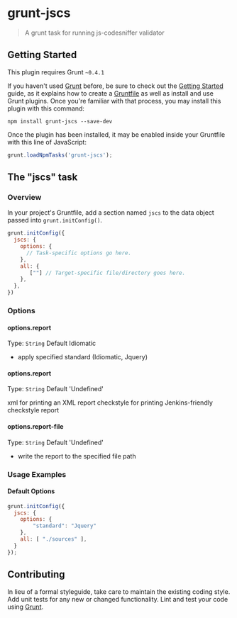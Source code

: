 # grunt-jscs

> A grunt task for running js-codesniffer validator

## Getting Started
This plugin requires Grunt `~0.4.1`

If you haven't used [Grunt](http://gruntjs.com/) before, be sure to check out the [Getting Started](http://gruntjs.com/getting-started) guide, as it explains how to create a [Gruntfile](http://gruntjs.com/sample-gruntfile) as well as install and use Grunt plugins. Once you're familiar with that process, you may install this plugin with this command:

```shell
npm install grunt-jscs --save-dev
```

Once the plugin has been installed, it may be enabled inside your Gruntfile with this line of JavaScript:

```js
grunt.loadNpmTasks('grunt-jscs');
```

## The "jscs" task

### Overview
In your project's Gruntfile, add a section named `jscs` to the data object passed into `grunt.initConfig()`.

```js
grunt.initConfig({
  jscs: {
    options: {
      // Task-specific options go here.
    },
    all: {
       [""] // Target-specific file/directory goes here.
    },
  },
})
```

### Options

#### options.report
Type: `String`
Default Idiomatic

- apply specified standard (Idiomatic, Jquery)

#### options.report
Type: `String`
Default 'Undefined'

xml for printing an XML report
checkstyle for printing Jenkins-friendly checkstyle report

#### options.report-file
Type: `String`
Default 'Undefined'

- write the report to the specified file path

### Usage Examples

#### Default Options

```js
grunt.initConfig({
  jscs: {
    options: {
        "standard": "Jquery"
    },
    all: [ "./sources" ],
  }
});
```


## Contributing
In lieu of a formal styleguide, take care to maintain the existing coding style. Add unit tests for any new or changed functionality. Lint and test your code using [Grunt](http://gruntjs.com/).

